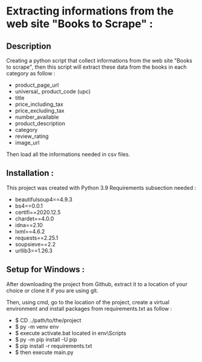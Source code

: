 # Extracting informations from the web site "Books to Scrape" :

## Description
Creating a python script that collect informations from the web site "Books to scrape", then this script will extract these data from the books in each category as follow :
- product_page_url
- universal_ product_code (upc)
- title
- price_including_tax
- price_excluding_tax
- number_available
- product_description
- category
- review_rating
- image_url

Then load all the informations needed in csv files.

## Installation :
This project was created with Python 3.9
Requirements subsection needed :
- beautifulsoup4==4.9.3
- bs4==0.0.1
- certifi==2020.12.5
- chardet==4.0.0
- idna==2.10
- lxml==4.6.2
- requests==2.25.1
- soupsieve==2.2
- urllib3==1.26.3

## Setup for Windows :
After downloading the project from Github, extract it to a location of your choice or clone it if you are using git.

Then, using cmd, go to the location of the project, create a virtual environment and install packages from requirements.txt as follow :

 - $ CD ../path/to/the/project
 - $ py -m venv env
 - $ execute activate.bat located in env\Scripts
 - $ py -m pip install -U pip
 - $ pip install -r requirements.txt
 - $ then execute main.py

